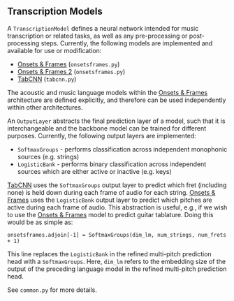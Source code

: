## Transcription Models
A ```TranscriptionModel``` defines a neural network intended for music transcription or related tasks, as well as any pre-processing or post-processing steps.
Currently, the following models are implemented and available for use or modification:
- [Onsets & Frames](https://arxiv.org/abs/1710.11153) (```onsetsframes.py```)
- [Onsets & Frames 2](https://arxiv.org/abs/1810.12247) (```onsetsframes.py```)
- [TabCNN](https://archives.ismir.net/ismir2019/paper/000033.pdf) (```tabcnn.py```)

The acoustic and music language models within the [Onsets & Frames](https://arxiv.org/abs/1710.11153) architecture are defined explicitly, and therefore can be used independently within other architectures.

An ```OutputLayer``` abstracts the final prediction layer of a model, such that it is interchangeable and the backbone model can be trained for different purposes.
Currently, the following output layers are implemented:
- ```SoftmaxGroups``` - performs classification across independent monophonic sources (e.g. strings)
- ```LogisticBank``` - performs binary classification across independent sources which are either active or inactive (e.g. keys)

[TabCNN](https://archives.ismir.net/ismir2019/paper/000033.pdf) uses the ```SoftmaxGroups``` output layer to predict which fret (including none) is held down during each frame of audio for each string.
[Onsets & Frames](https://arxiv.org/abs/1710.11153) uses the ```LogisticBank``` output layer to predict which pitches are active during each frame of audio.
This abstraction is useful, e.g., if we wish to use the [Onsets & Frames](https://arxiv.org/abs/1710.11153) model to predict guitar tablature.
Doing this would be as simple as:
```
onsetsframes.adjoin[-1] = SoftmaxGroups(dim_lm, num_strings, num_frets + 1)
```
This line replaces the ```LogisticBank``` in the refined multi-pitch prediction head with a ```SoftmaxGroups```.
Here, ```dim_lm``` refers to the embedding size of the output of the preceding language model in the refined multi-pitch prediction head. 

See ```common.py``` for more details.
